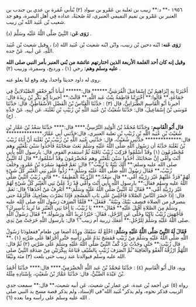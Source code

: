 ١٩٥٦ -** د:** زبيب بن ثعلبة بن عَمْرو بن سواد (٢) بْنأبي عُمَرة بن عدي بن جندب بن العنبر بن عَمْرو بن تميم التميمي العنبري، لهُ صُحبَةٌ، عداده فِي أهل البصرة، وهو جد شعيب بْن عُبَيد الله بْن زبيب.

**رَوَى عَن:** النَّبِيّ صَلَّى اللَّهُ عَلَيْه وسَلَّمَ (د) .

**رَوَى عَنه:** ابْنه دحين بْن زبيب، وابْن ابْنه شعيث بْن عُبَيد الله (د) ، وقيل شعيث بْن عُبَيد اللَّهِ، عَن أبيه، عَنْ جده.

**وقيل إنه كان أحد الغلمة الأربعة الذين اختارتهم عائشة من بْني العنبر بأمر النبي صلى الله عليه وسلم وهم:** رخي (١) ، ورديح، وسمرة، وزبيب (٢) .

روى له داود حديثا واحدا، وقد وقع لنا بعلو عنه.

أَخْبَرَنَا بِهِ إِبْرَاهِيمُ بْنُ إِسْمَاعِيلَ الْقُرَشِيُّ،****** قال:****** أنبأنا أَبُو جَعْفَرٍ الصَّيْدَلانِيُّ فِي جَمَاعَةٍ،** قَالُوا:** أَخْبَرَتْنا فَاطِمَةُ بِنْتُ عَبد اللَّهِ،** قَالَتْ:** أخبرنا أَبُو بَكْرِ بْنُ رِيذَةَ قال: أخبرنا أَبُو الْقَاسِمِ الطَّبَرَانِيُّ، قال (٣) : حَدَّثَنَا الْعَبَّاسُ بْنُ الْفَضْلِ الأَسْفَاطِيُّ، قال: حَدَّثَنَا مُوسَى بْنُ إِسْمَاعِيلَ، قال: حَدَّثَنَا شُعَيْثُ بْنُ عُبَيد اللَّهِ بْنِ زُبَيْبِ بْنِ ثَعْلَبَةَ، عَن أَبِيهِ، عَنْ جَدِّهِ (ح) .

**قال أَبُو الْقَاسِمِ:** وحَدَّثَنَا مُحَمَّدُ بْنُ الْوَلِيدِ النَّرْسِيُّ،**** قال:**** حَدَّثَنَا سَعْدُ بْنُ عَمَّارِ بْنِ شُعَيْثَ بْنِ عُبَيد اللَّهِ بْنِ زُبَيْبِ بْنِ ثعلبة العنبري، قال:حَدَّثني أَبِي عَمَّارُ،************** قال:************** حَدَّثَنِي شُعَيْثُ، قال: حَدَّثَنِي عُبَيد اللَّهِ بْنُ زُبَيْبُ بْنُ ثَعْلَبَةَ أَنَّ أَبَاهُ زُبَيْبُ بْنُ ثَعْلَبَةَ حَدَّثَهُ أن رَسُول اللَّهِ صَلَّى اللَّهُ عَلَيْهِ وسَلَّمَ بَعَثَ صَحَابَتَهُ فَأَخَذُوا سَبْيَ بَلْعَنْبَرٍ وهم مُخَضْرَمُونَ (١) وقَدْ أَسْلَمُوا فَرَكِبَ زُبَيْبٌ نَاقَتَهُ ثُمَّ استقدم القوم، قال: يارسول اللَّهِ بِأَبِي أَنْتَ وأُمِّي إِنَّ صَحَابَتَكَ أَخَذُوا سَبْيَ بَلْعَنْبَرٍ وهم مُخَضْرَمُونَ وقَدْ أَسْلَمُوا،** قال لَهُ النَّبِيُّ صلى الله عليه وسلم:** أَلَكَ بَيِّنَةٌ يَا زُبَيْبُ"؟ قال: نَعَمْ فَشَهِدَ سَمُرَة بْنُ عَمْرو، وحَلَفَ زُبَيْبٌ،** فَقَالَ رَسُولُ اللَّهِ صَلَّى اللَّهُ عَلَيْهِ وسَلَّمَ:** رُدُّوا عَلَى بَنِي الْعَنْبَرِ كُلَّ شَيْءٍ لَهُمْ"فَرَدَّ عَلَيْهِمْ غَيْرَ زِرْبِيَّةِ أُمِّي،** قال سَعْدٌ:** الزِّرْبِيَّةُ الْقَطِيفَةُ -** فَأَتَى زُبَيْبٌ النَّبِيِّ صَلَّى اللَّهُ عليه وسلم فقال:** يارسول اللَّهِ بِأَبِي أَنْتَ وأُمِّي قَدْ رَدَّ عَلَيَّ بَنِي الْعَنْبَرِ كُلَّ شَيْءٍ لَهُمْ غَيْرَ زِرْبِيَّةِ أُمِّي،** فَقَالَ لَهُ النَّبِيُّ صَلَّى اللَّهُ عَلَيْهِ وسَلَّمَ:** أَتَعْرِفُ مَنْ أَخَذَهَا؟ قال: نَعَمْ. قال: إِذَا حَضَرَ النَّاسُ الصَّلاةَ فَاجْلِسْ عَلَى بَابِ الْمَسْجِدِ فَإِذَا بَصُرْتَ بِصَاحِبِكَ فَالْزَمْهُ حتى ينصرف من الصلاة فنصف بَيْنَكَ وبَيْنَهُ". فَفَعَلَ،** فَلَمَّا انْصَرَفَ رَسُول اللَّهِ صلى الله عليه وسَلَّمَ مِنَ الصَّلاةِ أَقْبَلَ عَلَيْهِ** فَقَالَ:**** يَا زُبَيْبُ، يَا أَخَا بَنِي الْعَنْبَرِ مَا تُرِيدُ بُأَسِيرِكَ؟ فَأَجْهَشَ زُبَيْبُ بَاكِيًا وخَلَّى عَنِ الرَّجُلِ، فَقَالَ: خَيْرًا نُرِيدُ اللَّهَ ورَسُولَهُ.** فَقَالَ رَسُولُ اللَّهِ صلى اللَّهُ عَلَيْهِ وسَلَّمَ لِلرَّجُلِ:** أَمَعَكَ زربية أم زبيب"؟ قال: يارسول اللَّهِ خَرَجَتْ مِنْ يَدِي.

**فَقَالَ لَهُ النَّبِيّ صَلَّى اللَّهُ عَلَيْهِ وسَلَّمَ:** اخْلَعْ لَهُ سَيْفَكَ وزِدْهُ آصعا من طعام"ففعلودَنَا رَسُولُ اللَّهِ صَلَّى اللَّهُ عَلَيْهِ وسَلَّمَ مِنْ زُبَيْبٍ فَمَسَحَ يَدَهُ عَلَى رَأْسِهِ حَتَّى أَجْرَاهَا عَلَى صُرَّتِهِ (١) ،** قال زُبَيْبٍ:** حَتَّى وجَدْتُ بَرْدَ كَفِّ النَّبِيِّ صَلَّى اللَّهُ عَلَيْهِ وسَلَّمَ عَلَى صُرَّتِي (٢) ثُمَّ قال: اللَّهُمُّ ارْزُقْهُ الْعَفْوَ والْعَافِيَةَ"ثُمَّ انْصَرَفَ زُبَيْبٍ بِالسَّيْفِ فَبَاعَهُ بِبِكْرَتَيْنِ مِنْ صَدَقَةِ النَّبِيِّ صلى الله عليه وسلم فيوالدتا عند زبيب حتى بلغت (٣) مئة ونَيِّفًا.

وبِهِ، قال أَبُو الْقَاسِمِ (٤) : حَدَّثَنَا مُحَمَّدُ بْنُ عَبد اللَّهِ الْحَضْرَمِيِّ،**** قال:**** حَدَّثَنَا أَحْمَدُ بْنُ عَبْدَةَ الضَّبِّيُّ، قال: حَدَّثَنَا عَمَّارُ بْنُ شُعَيْثٍ، بِإِسْنَادِهِ مِثْلَهُ.

رواه (٥) عن أحمد بْن عبدة، عن عمار بْن شعيث، عَن أبيه شعيث،** قال:** سمعت جدي الزبيب فذكر نحوه، ولم يذكر"عُبَيد الله"في الإسناد، ولم يذكر قصة مسح يد النبي صلى الله عليه وسلم على رأسه وما بعده (٦) .